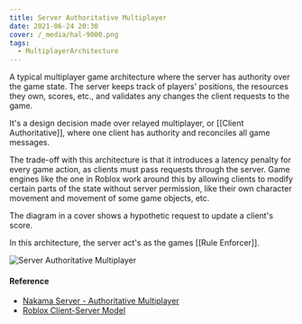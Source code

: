 ```yaml
---
title: Server Authoritative Multiplayer
date: 2021-06-24 20:30
cover: /_media/hal-9000.png
tags:
  - MultiplayerArchitecture
---
```


A typical multiplayer game architecture where the server has authority over the game state. The server keeps track of players' positions, the resources they own, scores, etc., and validates any changes the client requests to the game.
 
It's a design decision made over relayed multiplayer, or [[Client Authoritative]], where one client has authority and reconciles all game messages.
 
The trade-off with this architecture is that it introduces a latency penalty for every game action, as clients must pass requests through the server. Game engines like the one in Roblox work around this by allowing clients to modify certain parts of the state without server permission, like their own character movement and movement of some game objects, etc.

The diagram in a cover shows a hypothetic request to update a client's score.
 
In this architecture, the server act's as the games [[Rule Enforcer]].

![Server Authoritative Multiplayer](/_media/server-auth.png)

#### Reference
  
* [Nakama Server - Authoritative Multiplayer](https://heroiclabs.com/docs/gameplay-multiplayer-server-multiplayer/)
* [Roblox Client-Server Model](https://developer.roblox.com/en-us/articles/Roblox-Client-Server-Model)
